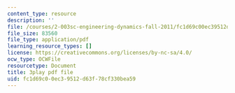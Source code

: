 ```yaml
---
content_type: resource
description: ''
file: /courses/2-003sc-engineering-dynamics-fall-2011/fc1d69c00ec39512d63f78cf330bea59_NHedXxUO-Bg.pdf
file_size: 83560
file_type: application/pdf
learning_resource_types: []
license: https://creativecommons.org/licenses/by-nc-sa/4.0/
ocw_type: OCWFile
resourcetype: Document
title: 3play pdf file
uid: fc1d69c0-0ec3-9512-d63f-78cf330bea59
---
```

